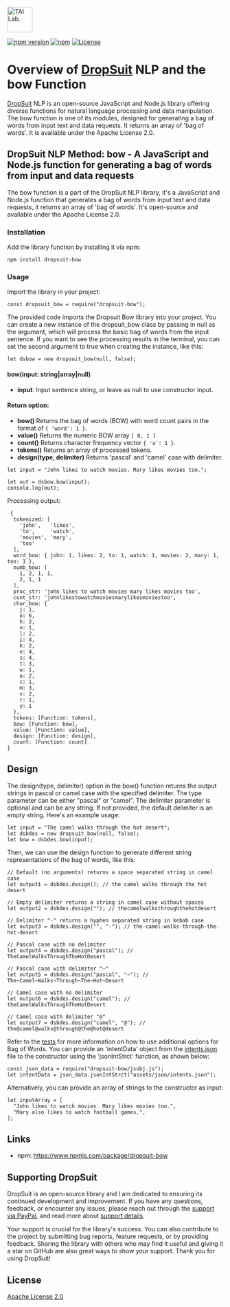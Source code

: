 [<img alt="TAI Lab." width="59px" src="https://github.com/ladooniani/tailab/blob/master/assets/tai_lab_terbinari_cbm_project_logo.png" />](https://github.com/ladooniani/dropsuit#readme)

[![npm version](https://img.shields.io/npm/v/dropsuit-bow.svg?style=flat)](https://www.npmjs.com/package/dropsuit-bow) [![npm](https://img.shields.io/npm/dt/dropsuit-bow.svg?style=flat-square)](https://www.npmjs.com/package/dropsuit-bow) [![License](https://img.shields.io/npm/l/dropsuit-bow.svg)](https://www.npmjs.com/package/dropsuit-bow)

# Overview of [DropSuit](https://github.com/ladooniani/dropsuit#readme) NLP and the bow Function

[DropSuit](https://github.com/ladooniani/dropsuit#readme) NLP is an open-source JavaScript and Node.js library offering diverse functions for natural language processing and data manipulation. The bow function is one of its modules, designed for generating a bag of words from input text and data requests. It returns an array of 'bag of words'. It is available under the Apache License 2.0.

## DropSuit NLP Method: bow - A JavaScript and Node.js function for generating a bag of words from input and data requests

The bow function is a part of the DropSuit NLP library, it's a JavaScript and Node.js function that generates a bag of words from input text and data requests, it returns an array of 'bag of words'. It's open-source and available under the Apache License 2.0.

### Installation

Add the library function by installing it via npm:

```
npm install dropsuit-bow
```

### Usage

Import the library in your project:

```
const dropsuit_bow = require("dropsuit-bow");

```

The provided code imports the Dropsuit Bow library into your project. You can create a new instance of the dropsuit_bow class by passing in null as the argument, which will process the basic bag of words from the input sentence. If you want to see the processing results in the terminal, you can set the second argument to true when creating the instance, like this:

```
let dsbow = new dropsuit_bow(null, false);
```

#### bow(input: string|array|null)

- **input**: Input sentence string, or leave as null to use constructor input.

#### Return option:

- **bow()** Returns the bag of words (BOW) with word count pairs in the format of `{ 'word': 1 }`.
- **value()** Returns the numeric BOW array `[ 0, 1 ]`
- **count()** Returns character frequency vector `{ 'a': 1 }`.
- **tokens()** Returns an array of processed tokens.
- **design(type, delimiter)** Returns 'pascal' and 'camel' case with delimiter.

```
let input = "John likes to watch movies. Mary likes movies too.";

let out = dsbow.bow(input);
console.log(out);
```

Processing output:

```
 {
  tokenized: [
    'john',   'likes',
    'to',     'watch',
    'movies', 'mary',
    'too'
  ],
  word_bow: { john: 1, likes: 2, to: 1, watch: 1, movies: 2, mary: 1, too: 1 },
  numb_bow: [
    1, 2, 1, 1,
    2, 1, 1
  ],
  proc_str: 'john likes to watch movies mary likes movies too',
  cont_str: 'johnlikestowatchmoviesmarylikesmoviestoo',
  char_bow: {
    j: 1,
    o: 6,
    h: 2,
    n: 1,
    l: 2,
    i: 4,
    k: 2,
    e: 4,
    s: 4,
    t: 3,
    w: 1,
    a: 2,
    c: 1,
    m: 3,
    v: 2,
    r: 1,
    y: 1
  },
  tokens: [Function: tokens],
  bow: [Function: bow],
  value: [Function: value],
  design: [Function: design],
  count: [Function: count]
}

```

## Design

The design(type, delimiter) option in the bow() function returns the output strings in pascal or camel case with the specified delimiter. The type parameter can be either "pascal" or "camel". The delimiter parameter is optional and can be any string. If not provided, the default delimiter is an empty string. Here's an example usage:

```
let input = "The camel walks through the hot desert";
let dsbdes = new dropsuit_bow(null, false);
let bow = dsbdes.bow(input);

```

Then, we can use the design function to generate different string representations of the bag of words, like this:

```
// Default (no arguments) returns a space separated string in camel case
let output1 = dsbdes.design(); // the camel walks through the hot desert

// Empty delimiter returns a string in camel case without spaces
let output2 = dsbdes.design(""); // thecamelwalksthroughthehotdesert

// Delimiter "-" returns a hyphen separated string in kebab case
let output3 = dsbdes.design("", "-"); // the-camel-walks-through-the-hot-desert

// Pascal case with no delimiter
let output4 = dsbdes.design("pascal"); // TheCamelWalksThroughTheHotDesert

// Pascal case with delimiter "~"
let output5 = dsbdes.design("pascal", "~"); // The~Camel~Walks~Through~The~Hot~Desert

// Camel case with no delimiter
let output6 = dsbdes.design("camel"); // theCamelWalksThroughTheHotDesert

// Camel case with delimiter "@"
let output7 = dsbdes.design("camel", "@"); // the@camel@walks@through@the@hot@desert

```

Refer to the [tests](https://github.com/ladooniani/dropsuit-bow/blob/main/test/index.test.js) for more information on how to use additional options for Bag of Words. You can provide an 'intentData' object from the [intents.json](https://github.com/ladooniani/dropsuit-bow/blob/main/test/intents.json) file to the constructor using the 'jsonIntStrct' function, as shown below:

```
const json_data = require("dropsuit-bow/jsobj.js");
let intentData = json_data.jsonIntStrct("assets/json/intents.json");

```

Alternatively, you can provide an array of strings to the constructor as input:

```
let inputArray = [
  "John likes to watch movies. Mary likes movies too.",
  "Mary also likes to watch football games.",
];
```

## Links

- npm: https://www.npmjs.com/package/dropsuit-bow

## Supporting DropSuit

DropSuit is an open-source library and I am dedicated to ensuring its continued development and improvement. If you have any questions, feedback, or encounter any issues, please reach out through the [support via PayPal](https://www.paypal.com/paypalme/dropsuit?country.x=GE&locale.x=en_US), and read more about [support details](https://github.com/ladooniani/dropsuit/blob/main/Support.md).

Your support is crucial for the library's success. You can also contribute to the project by submitting bug reports, feature requests, or by providing feedback. Sharing the library with others who may find it useful and giving it a star on GitHub are also great ways to show your support. Thank you for using DropSuit!

## License

[Apache License 2.0](LICENSE.txt)
